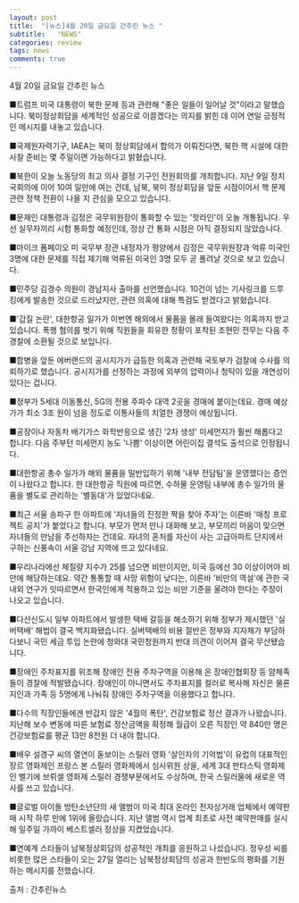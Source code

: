 ```yaml
---
layout: post
title:  "[뉴스]4월 20일 금요일 간추린 뉴스 "
subtitle:   "NEWS"
categories: review
tags: news
comments: true
---
```


4월 20일 금요일 간추린 뉴스 

■트럼프 미국 대통령이 북한 문제 등과 관련해 "좋은 일들이 일어날 것"이라고 말했습니다. 북미정상회담을 세계적인 성공으로 이끌겠다는 의지를 밝힌 데 이어 연일 긍정적인 메시지를 내놓고 있습니다.

■국제원자력기구, IAEA는 북미 정상회담에서 합의가 이뤄진다면, 북한 핵 시설에 대한 사찰 준비는 몇 주일이면 가능하다고 밝혔습니다.

■북한이 오늘 노동당의 최고 의사 결정 기구인 전원회의를 개최합니다. 지난 9일 정치국회의에 이어 10여 일만에 여는 건데, 남북, 북미 정상회담을 앞둔 시점이어서 핵 문제 관련 정책 전환이 나올 지 관심을 모으고 있습니다.

■문재인 대통령과 김정은 국무위원장이 통화할 수 있는 '핫라인'이 오늘 개통됩니다. 우선 실무자끼리 시험 통화할 예정인데, 정상 간 통화 시점은 아직 결정되지 않았습니다.

■마이크 폼페이오 미 국무부 장관 내정자가 평양에서 김정은 국무위원장과 억류 미국인 3명에 대한 문제를 직접 제기해 억류된 미국인 3명 모두 곧 풀려날 것으로 보고 있습니다.

■민주당 김경수 의원이 경남지사 출마를 선언했습니다. 10건이 넘는 기사링크를 드루킹에게 발송한 것으로 드러났지만, 관련 의혹에 대해 특검도 받겠다고 밝혔습니다. 

■'갑질 논란', 대한항공 일가가 이번엔 해외에서 물품을 몰래 들여왔다는 의혹까지 받고 있습니다. 폭행 혐의를 벗기 위해 직원들을 회유한 정황이 포착된 조현민 전무는 다음 주 경찰에 소환될 것으로 보입니다. 

■합병을 앞둔 에버랜드의 공시지가가 급등한 의혹과 관련해 국토부가 검찰에 수사를 의뢰하기로 했습니다. 공시지가를 선정하는 과정에 외부의 압력이나 청탁이 있을 개연성이 있다는 겁니다.

■정부가 5세대 이동통신, 5G의 전용 주파수 대역 2곳을 경매에 붙이는데요. 경매 예상가가 최소 3조 원이 넘을 정도로 이통사들의 치열한 경쟁이 예상됩니다.

■공장이나 자동차 배기가스 화학반응으로 생긴 '2차 생성' 미세먼지가 훨씬 해롭다고 합니다. 다음 주부턴 미세먼지 농도 '나쁨' 이상이면 어린이집 결석도 출석으로 인정됩니다. 

■대한항공 총수 일가가 해외 물품을 밀반입하기 위해 '내부 전담팀'을 운영했다는 증언이 나왔다고 합니다. 한 대한항공 직원에 따르면, 수하물 운영팀 내부에 총수 일가의 물품을 별도로 관리하는 '별동대'가 있었다네요.

■최근 서울 송파구 한 아파트에 '자녀들의 진정한 짝을 찾아 주자'는 이른바 '매칭 프로젝트 공지'가 붙었다고 합니다. 부모가 먼저 만나 대화해 보고, 부모끼리 마음이 맞으면 자녀들의 만남을 주선하자는 건데요. 자녀의 혼처를 자신이 사는 고급아파트 단지에서 구하는 신풍속이 서울 강남 지역에 뜨고 있다네요.

■우리나라에선 체질량 지수가 25를 넘으면 비만이지만, 미국 등에선 30 이상이어야 비만에 해당하는데요. 약간 통통할 때 사망 위험이 낮다는, 이른바 '비만의 역설'에 관한 국내외 연구가 잇따르면서 한국인에게 적용하고 있는 비만 기준을 올려야 한다는 주장이 나오고 있습니다. 

■다산신도시 일부 아파트에서 발생한 택배 갈등을 해소하기 위해 정부가 제시했던 '실버택배' 해법이 결국 백지화됐습니다. 실버택배의 비용 절반은 정부와 지자체가 부담하다보니 국민 세금 투입 논란에 청와대 국민청원까지 반대 의견이 이어져 결국 무산됐습니다.

■장애인 주차표지를 위조해 장애인 전용 주차구역을 이용해 온 장애인협회장 등 얌체족들이 경찰에 적발됐습니다. 장애인이 아니면서도 주차표지를 컬러로 복사해 자신은 물론 지인과 가족 등 5명에게 나눠줘 장애인 주차구역을 이용했다고 합니다.

■다수의 직장인들에겐 반갑지 않은 '4월의 폭탄', 건강보험료 정산 결과가 나왔습니다. 지난해 보수 변동에 따른 보험료 정산금액을 확정해 월급이 오른 직장인 약 840만 명은 건강보험료를 평균 13만 8천원 더 내야 합니다.

■배우 설경구 씨의 열연이 돋보이는 스릴러 영화 '살인자의 기억법'이 유럽의 대표적인 장르 영화제인 프랑스 본 스릴러 영화제에서 심사위원 상을, 세계 3대 판타스틱 영화제인 벨기에 브뤼셀 영화제 스릴러 경쟁부문에서도 수상하며, 한국 스릴러물에 새로운 역사를 쓰고 있습니다.

■글로벌 아이돌 방탄소년단의 새 앨범이 미국 최대 온라인 전자상거래 업체에서 예약판매 시작 하루 만에 1위에 올랐습니다. 지난 앨범 역시 업계 최초로 사전 예약판매를 실시해 일주일 가까이 베스트셀러 정상을 지켰었습니다.

■연예계 스타들이 남북정상회담의 성공적인 개최를 응원하고 나섰습니다. 정우성 씨를 비롯한 많은 스타들이 오는 27일 열리는 남북정상회담의 성공과 한반도의 평화를 기원하는 메시지를 전했습니다.

출처 : 간추린뉴스
